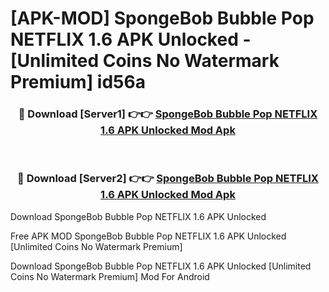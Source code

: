 # [APK-MOD] SpongeBob  Bubble Pop NETFLIX 1.6 APK Unlocked - [Unlimited Coins No Watermark Premium] id56a



<div align="center">
<h3>🔴 Download [Server1] 👉👉 <a href="https://momento.my/?title=SpongeBob__Bubble_Pop_NETFLIX_1.6_APK_Unlocked">SpongeBob  Bubble Pop NETFLIX 1.6 APK Unlocked Mod Apk</a></h3><br>

<h3>🔴 Download [Server2] 👉👉 <a href="https://momento.my/?title=SpongeBob__Bubble_Pop_NETFLIX_1.6_APK_Unlocked">SpongeBob  Bubble Pop NETFLIX 1.6 APK Unlocked Mod Apk</a></h3>
</div>



Download SpongeBob  Bubble Pop NETFLIX 1.6 APK Unlocked 

Free APK MOD SpongeBob  Bubble Pop NETFLIX 1.6 APK Unlocked [Unlimited Coins No Watermark Premium]

Download SpongeBob  Bubble Pop NETFLIX 1.6 APK Unlocked [Unlimited Coins No Watermark Premium] Mod For Android
